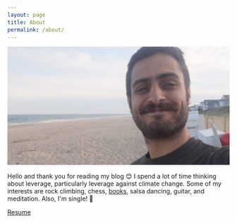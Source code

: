 ```yaml
---
layout: page
title: About
permalink: /about/
---
```


![Me](/images/josh.png)


Hello and thank you for reading my blog 😊 
I spend a lot of time thinking about leverage, particularly leverage against climate change. Some of my interests are rock climbing, chess, [books](https://www.goodreads.com/user/show/13428134-josh-preuss), salsa dancing, guitar, and meditation. 
Also, I'm single! 💓


[Resume](/images/resume.pdf)

